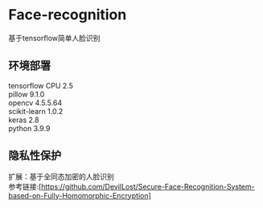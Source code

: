 # Face-recognition
基于tensorflow简单人脸识别

## 环境部署
tensorflow CPU 2.5 <br>
pillow 9.1.0 <br>
opencv 4.5.5.64 <br>
scikit-learn 1.0.2 <br>
keras 2.8 <br>
python 3.9.9

## 隐私性保护
扩展：基于全同态加密的人脸识别 <br> 参考链接:[https://github.com/DevilLost/Secure-Face-Recognition-System-based-on-Fully-Homomorphic-Encryption]
